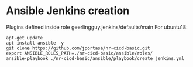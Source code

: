 # Ansible Jenkins creation

Plugins defined inside role geerlingguy.jenkins/defaults/main
For ubuntu18:
```
apt-get update
apt install ansible -y
git clone https://github.com/jportasa/nr-cicd-basic.git
export ANSIBLE_ROLES_PATH=./nr-cicd-basic/ansible/roles/
ansible-playbook ./nr-cicd-basic/ansible/playbook/create_jenkins.yml
```
